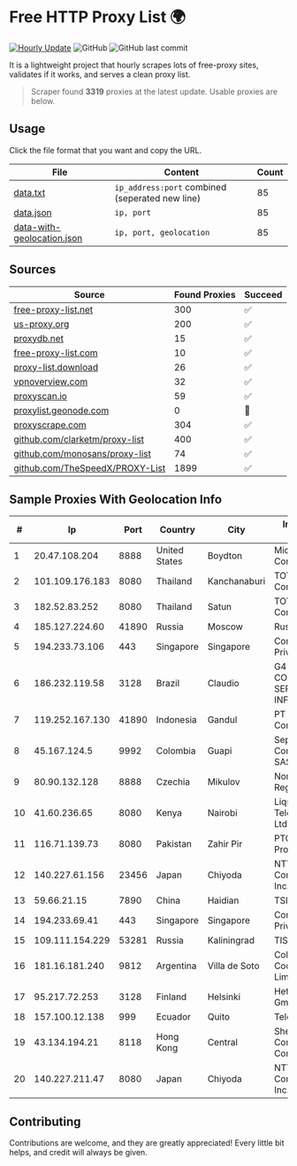 
# Free HTTP Proxy List 🌍

[![Hourly Update](https://github.com/mertguvencli/http-proxy-list/actions/workflows/main.yml/badge.svg?branch=main)](https://github.com/mertguvencli/http-proxy-list/actions/workflows/main.yml)
![GitHub](https://img.shields.io/github/license/mertguvencli/http-proxy-list)
![GitHub last commit](https://img.shields.io/github/last-commit/mertguvencli/http-proxy-list)

It is a lightweight project that hourly scrapes lots of free-proxy sites, validates if it works, and serves a clean proxy list.


> Scraper found **3319** proxies at the latest update. Usable proxies are below.

## Usage

Click the file format that you want and copy the URL.


|File|Content|Count|
|----|-------|-----|
|[data.txt](https://raw.githubusercontent.com/mertguvencli/http-proxy-list/main/proxy-list/data.txt)|`ip_address:port` combined (seperated new line)|85|
|[data.json](https://raw.githubusercontent.com/mertguvencli/http-proxy-list/main/proxy-list/data.json)|`ip, port`|85|
|[data-with-geolocation.json](https://raw.githubusercontent.com/mertguvencli/http-proxy-list/main/proxy-list/data-with-geolocation.json)|`ip, port, geolocation`|85|

## Sources

|Source|Found Proxies|Succeed|
|------|-------------|-------|
|[free-proxy-list.net](https://free-proxy-list.net)|300|✅|
|[us-proxy.org](https://www.us-proxy.org)|200|✅|
|[proxydb.net](http://proxydb.net)|15|✅|
|[free-proxy-list.com](https://free-proxy-list.com/?page=&port=&type%5B%5D=http&type%5B%5D=https&up_time=0&search=Search)|10|✅|
|[proxy-list.download](https://www.proxy-list.download/HTTP)|26|✅|
|[vpnoverview.com](https://vpnoverview.com/privacy/anonymous-browsing/free-proxy-servers)|32|✅|
|[proxyscan.io](https://www.proxyscan.io)|59|✅|
|[proxylist.geonode.com](https://proxylist.geonode.com/api/proxy-list?limit=300&page=1&sort_by=lastChecked&sort_type=desc&protocols=http,https)|0|🚫|
|[proxyscrape.com](https://api.proxyscrape.com/v2/?request=displayproxies&protocol=http&timeout=10000&country=all&ssl=all&anonymity=all)|304|✅|
|[github.com/clarketm/proxy-list](https://raw.githubusercontent.com/clarketm/proxy-list/master/proxy-list-raw.txt)|400|✅|
|[github.com/monosans/proxy-list](https://raw.githubusercontent.com/monosans/proxy-list/main/proxies/http.txt)|74|✅|
|[github.com/TheSpeedX/PROXY-List](https://raw.githubusercontent.com/TheSpeedX/PROXY-List/master/http.txt)|1899|✅|


## Sample Proxies With Geolocation Info

|#|Ip|Port|Country|City|Internet Service Provider|
|-|--|----|-------|----|-------------------------|
|1|20.47.108.204|8888|United States|Boydton|Microsoft Corporation|
|2|101.109.176.183|8080|Thailand|Kanchanaburi|TOT Public Company Limited|
|3|182.52.83.252|8080|Thailand|Satun|TOT Public Company Limited|
|4|185.127.224.60|41890|Russia|Moscow|Rusphone OOO|
|5|194.233.73.106|443|Singapore|Singapore|Contabo Asia Private Limited|
|6|186.232.119.58|3128|Brazil|Claudio|G4 TELECOM COMERCIO E SERVICOS DE INFORMATICA|
|7|119.252.167.130|41890|Indonesia|Gandul|PT Indonesia Comnets Plus|
|8|45.167.124.5|9992|Colombia|Guapi|Sepcom Comunicaciones SAS|
|9|80.90.132.128|8888|Czechia|Mikulov|Nordic Telecom Regional s.r.o.|
|10|41.60.236.65|8080|Kenya|Nairobi|Liquid Telecommunications Ltd|
|11|116.71.139.73|8080|Pakistan|Zahir Pir|PTCL Triple Play Project|
|12|140.227.61.156|23456|Japan|Chiyoda|NTT PC Communications, Inc.|
|13|59.66.21.15|7890|China|Haidian|TSINGHUA|
|14|194.233.69.41|443|Singapore|Singapore|Contabo Asia Private Limited|
|15|109.111.154.229|53281|Russia|Kaliningrad|TIS-DIALOG|
|16|181.16.181.240|9812|Argentina|Villa de Soto|Colsecor Cooperativa Limitada|
|17|95.217.72.253|3128|Finland|Helsinki|Hetzner Online GmbH|
|18|157.100.12.138|999|Ecuador|Quito|Telconet S.A|
|19|43.134.194.21|8118|Hong Kong|Central|Shenzhen Tencent Computer Systems Company Limited|
|20|140.227.211.47|8080|Japan|Chiyoda|NTT PC Communications, Inc.|



## Contributing

Contributions are welcome, and they are greatly appreciated! Every
little bit helps, and credit will always be given.

